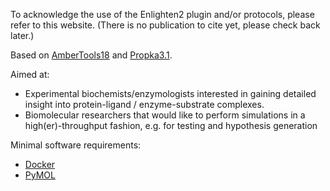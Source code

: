 To acknowledge the use of the Enlighten2 plugin and/or protocols, please refer to this website.
(There is no publication to cite yet, please check back later.)

Based on [AmberTools18](https://ambermd.org/AmberTools.php) and 
[Propka3.1](https://github.com/jensengroup/propka-3.1).

Aimed at:
 
- Experimental biochemists/enzymologists interested in gaining detailed insight into protein-ligand / enzyme-substrate complexes.
- Biomolecular researchers that would like to perform simulations in a high(er)-throughput fashion, e.g. for testing and hypothesis generation

Minimal software requirements:

- [Docker](https://docs.docker.com/install/)
- [PyMOL](https://github.com/schrodinger/pymol-open-source)